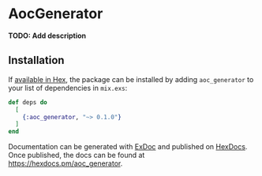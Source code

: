 # AocGenerator

**TODO: Add description**

## Installation

If [available in Hex](https://hex.pm/docs/publish), the package can be installed
by adding `aoc_generator` to your list of dependencies in `mix.exs`:

```elixir
def deps do
  [
    {:aoc_generator, "~> 0.1.0"}
  ]
end
```

Documentation can be generated with [ExDoc](https://github.com/elixir-lang/ex_doc)
and published on [HexDocs](https://hexdocs.pm). Once published, the docs can
be found at <https://hexdocs.pm/aoc_generator>.

